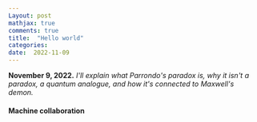 ```yaml
---
Layout: post
mathjax: true
comments: true
title:  "Hello world"
categories:
date:  2022-11-09
---
```


**November 9, 2022.** *I'll explain what Parrondo's paradox is, why it
  isn't a paradox, a quantum analogue, and how it's connected to
  Maxwell's demon.*

#### Machine collaboration

